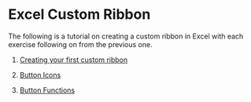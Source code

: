 # Excel Custom Ribbon

The following is a tutorial on creating a custom ribbon in Excel with each exercise following on from the previous one.

1. [Creating your first custom ribbon](https://kenyachan.github.io/Excel-Custom-Ribbon/docs/Creating%20your%20first%20custom%20ribbon)

2. [Button Icons](https://kenyachan.github.io/Excel-Custom-Ribbon/docs/Button%20Icons)

3. [Button Functions](https://kenyachan.github.io/Excel-Custom-Ribbon/docs/Button%20Functions)
